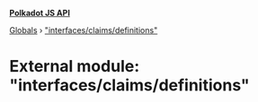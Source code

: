 **[Polkadot JS API](../README.md)**

[Globals](../globals.md) › ["interfaces/claims/definitions"](_interfaces_claims_definitions_.md)

# External module: "interfaces/claims/definitions"